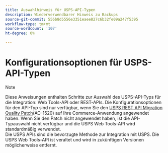 ```yaml
---
title: Auswahlhinweis für USPS-API-Typen
description: Wiederverwendbarer Hinweis zu Backups
source-git-commit: 556b8d5556e3351eaee827c6b32fe09a247f5395
workflow-type: tm+mt
source-wordcount: '107'
ht-degree: 0%

---
```


# Konfigurationsoptionen für USPS-API-Typen

>[!NOTE]
>
>Diese Anweisungen enthalten Schritte zur Auswahl des USPS-API-Typs für die Integration: Web Tools-API oder REST-APIs. Die Konfigurationsoptionen für den API-Typ sind nur verfügbar, wenn Sie den [USPS REST API Migration Quality Patch](https://experienceleague.adobe.com/docs/commerce-knowledge-base/kb/troubleshooting/known-issues-patches-attached/usps-rest-api-migration-patch.html)&#x200B;(AC-1520) auf Ihre Commerce-Anwendung angewendet haben. Wenn Sie den Patch nicht angewendet haben, ist die API-Typauswahl nicht verfügbar und die USPS Web Tools-API wird standardmäßig verwendet.<br>Die USPS APIs sind die bevorzugte Methode zur Integration mit USPS. Die USPS Web Tools-API ist veraltet und wird in zukünftigen Versionen möglicherweise entfernt.

